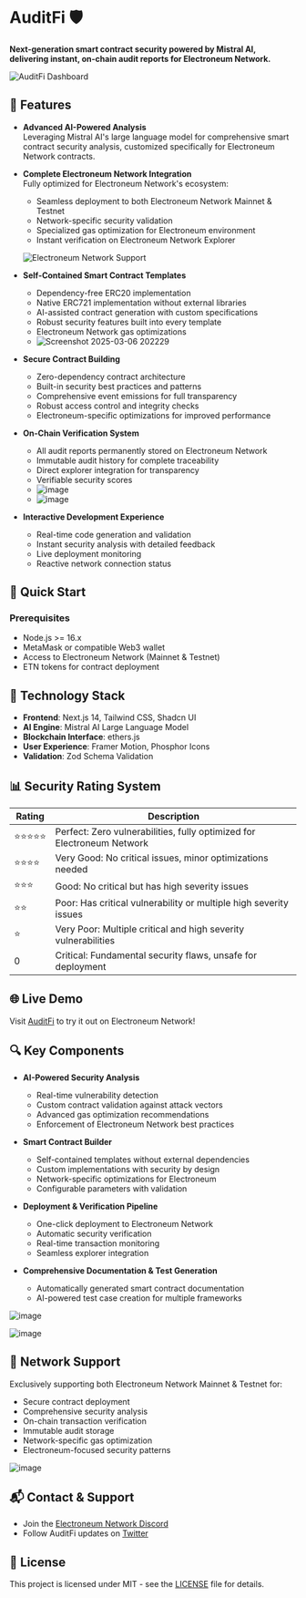 # AuditFi 🛡️

**Next-generation smart contract security powered by Mistral AI, delivering instant, on-chain audit reports for Electroneum Network.**

![AuditFi Dashboard](https://github.com/user-attachments/assets/f35a7bc8-3a5a-43a3-a931-1cae9facf9bf)

## 🌟 Features

- **Advanced AI-Powered Analysis**  
  Leveraging Mistral AI's large language model for comprehensive smart contract security analysis, customized specifically for Electroneum Network contracts.

- **Complete Electroneum Network Integration**  
  Fully optimized for Electroneum Network's ecosystem:
  - Seamless deployment to both Electroneum Network Mainnet & Testnet
  - Network-specific security validation
  - Specialized gas optimization for Electroneum environment
  - Instant verification on Electroneum Network Explorer
  
  ![Electroneum Network Support](https://github.com/user-attachments/assets/e14ab2ae-90b1-43aa-ab08-c931eb42045d)

- **Self-Contained Smart Contract Templates**
  - Dependency-free ERC20 implementation
  - Native ERC721 implementation without external libraries
  - AI-assisted contract generation with custom specifications
  - Robust security features built into every template
  - Electroneum Network gas optimizations
  - ![Screenshot 2025-03-06 202229](https://github.com/user-attachments/assets/9208b0bb-8b01-46ce-9227-6042d38ddde6)

- **Secure Contract Building**
  - Zero-dependency contract architecture
  - Built-in security best practices and patterns
  - Comprehensive event emissions for full transparency
  - Robust access control and integrity checks
  - Electroneum-specific optimizations for improved performance

- **On-Chain Verification System**  
  - All audit reports permanently stored on Electroneum Network
  - Immutable audit history for complete traceability
  - Direct explorer integration for transparency
  - Verifiable security scores
  - ![image](https://github.com/user-attachments/assets/a38973b8-3ff5-4f19-aa07-a03671303f3b)
  - ![image](https://github.com/user-attachments/assets/0fa36ed0-8ee6-43ab-b8e6-28b4a9dfcfef)

- **Interactive Development Experience**
  - Real-time code generation and validation
  - Instant security analysis with detailed feedback
  - Live deployment monitoring
  - Reactive network connection status

## 🚀 Quick Start

### Prerequisites
- Node.js >= 16.x
- MetaMask or compatible Web3 wallet
- Access to Electroneum Network (Mainnet & Testnet)
- ETN tokens for contract deployment

## 🔧 Technology Stack

- **Frontend**: Next.js 14, Tailwind CSS, Shadcn UI
- **AI Engine**: Mistral AI Large Language Model
- **Blockchain Interface**: ethers.js
- **User Experience**: Framer Motion, Phosphor Icons
- **Validation**: Zod Schema Validation

## 📊 Security Rating System

| Rating | Description |
|--------|-------------|
| ⭐⭐⭐⭐⭐ | Perfect: Zero vulnerabilities, fully optimized for Electroneum Network |
| ⭐⭐⭐⭐ | Very Good: No critical issues, minor optimizations needed |
| ⭐⭐⭐ | Good: No critical but has high severity issues |
| ⭐⭐ | Poor: Has critical vulnerability or multiple high severity issues |
| ⭐ | Very Poor: Multiple critical and high severity vulnerabilities |
| 0 | Critical: Fundamental security flaws, unsafe for deployment |

## 🌐 Live Demo
Visit [AuditFi](https://auditfi-electroneum.netlify.app/) to try it out on Electroneum Network!

## 🔍 Key Components

- **AI-Powered Security Analysis**
  - Real-time vulnerability detection
  - Custom contract validation against attack vectors
  - Advanced gas optimization recommendations
  - Enforcement of Electroneum Network best practices

- **Smart Contract Builder**
  - Self-contained templates without external dependencies
  - Custom implementations with security by design
  - Network-specific optimizations for Electroneum
  - Configurable parameters with validation

- **Deployment & Verification Pipeline**
  - One-click deployment to Electroneum Network
  - Automatic security verification
  - Real-time transaction monitoring
  - Seamless explorer integration

- **Comprehensive Documentation & Test Generation**
  - Automatically generated smart contract documentation
  - AI-powered test case creation for multiple frameworks

![image](https://github.com/user-attachments/assets/55b934a4-7fd5-42ff-ad19-a2430e508a90)

![image](https://github.com/user-attachments/assets/252eecc8-9bec-4b20-95cc-4125ae6f41ae)

## 🔗 Network Support

Exclusively supporting both Electroneum Network Mainnet & Testnet for:
- Secure contract deployment
- Comprehensive security analysis
- On-chain transaction verification
- Immutable audit storage
- Network-specific gas optimization
- Electroneum-focused security patterns

![image](https://github.com/user-attachments/assets/cb47e089-9035-483f-a6e8-ac3cdd125b24)

## 📬 Contact & Support

- Join the [Electroneum Network Discord](https://discord.gg/electroneum-999612117521010768)
- Follow AuditFi updates on [Twitter](https://x.com/AuditFi_ai)

## 📄 License

This project is licensed under MIT - see the [LICENSE](LICENSE) file for details.
